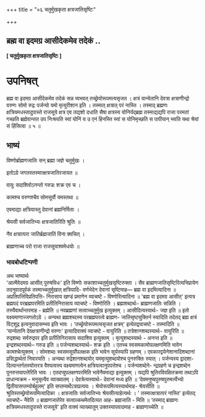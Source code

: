 +++
title = "०६ चतुर्मुखकृता क्षत्रजातिसृष्टिः"

+++


## ब्रह्म वा इदमग्र आसीदेकमेव तदेकं ..

**\[ चतुर्मुखकृता क्षत्रजातिसृष्टिः \]**

# **उपनिषत्**

ब्रह्म वा इदमग्र आसीदेकमेव तदेकं सन्न व्यभवत् तच्छ्रेयोरूपमत्यसृजत । क्षत्रं यान्येतानि देवत्रा क्षत्राणीन्द्रो वरुणः सोमो रुद्रः पर्जन्यो यमो मृत्युरीशान इति । तस्मात् क्षत्रात् परं नास्ति । तस्माद् ब्रह्मणः क्षत्रियमधस्तादुपास्ते राजसूये क्षत्र एव तद्यशो दधाति सैषा क्षत्रस्य योनिर्यद्ब्रह्म तस्माद्यद्यपि राजा परमतां गच्छति ब्रह्मेवान्तत उप निःश्रयति स्वां योनिं य उ एनं हिनस्ति स्वां स योनिमृच्छति स पापीयान् भवति यथा श्रेयां सं हिंसित्वा ॥ ५ ॥



## **भाष्यं**

विष्णोर्ब्राह्मणजातिः सन् ब्रह्मा जज्ञे चतुर्मुखः ।

इतोऽग्रे जगतस्तस्मात्क्षत्रजातिरजायत ॥

वायुः सदाशिवोऽनन्तो गरुडः शक्र एव च ।

कामश्च वरुणश्चैव सोमसूर्यौ यमस्तथा ॥

एवमाद्याः क्षत्रियास्तु देवानां ब्रह्मनिर्मिताः ।

श्रेयसी सर्वजातिभ्यः क्षत्रजातिरिति श्रुतिः ॥

नैव क्षत्रात्परा जातिर्ब्रह्मजातिं विना क्वचित् ।

ब्राह्मणाच्च परो राजा राजसूयाश्वमेधयोः ॥

### **भावबोधटिप्पणी**

अथ भाष्यार्थः  
‘आत्मैवेदमग्र आसीत् पुरुषविधः' इति विष्णोः सकाशाच्चतुर्मुखसृष्टिरुक्ता । सैव ब्राह्मणजातिसृष्टिरित्यभिप्रायेण तदनुवादपूर्वकं तस्माच्चतुर्मुखात् क्षत्रियादि- वर्णभेदेन देवानां सृष्टिमाह— ब्रह्म वा इदमित्यादिना ॥
अप्रतिपत्तिविप्रतिपत्ति- निरासाय खण्डं प्रमाणेन व्याचष्टे - विष्णोरित्यादिना ॥ 'ब्रह्म वा इदमग्र आसीत्' इत्यत्र ब्रह्मपदं परब्रह्मपरमिति प्रतीतिनिरासाय व्याचष्टे - विष्णोरिति । ब्रह्मशब्दार्थः- ब्राह्मणजातिः सन्निति । तस्यैवार्थान्तरमाह - ब्रह्मेति ॥ नवब्रह्मणां सत्वाच्चतुर्मुख इत्युक्तम् । आसीदित्यस्यार्थः- जज्ञ इति ॥ इतो वक्ष्यमाणाज्जगतोऽग्रे । अन्यथा ब्रह्मशब्दस्य परब्रह्मपरत्वे ब्राह्मण- जातिसृष्ट्युक्तिर्न स्यादिति तदेतद् ब्रह्म क्षत्रं विट्शूद्र इत्यनुवादासम्भव इति भावः । ‘तच्छ्रेयोरूपमत्यसृजत क्षत्रम्' इत्येतद्व्याचष्टे - तस्मादिति ॥ ‘यान्येतानि देवक्षत्राणीन्द्रो वरुणः' इत्यादिवाक्यं व्याचष्टे - वायुरिति ॥ तत्रेशानशब्दस्यार्थः- वायुरिति ॥ रुद्रशब्दः सर्वरुद्रपर इति प्रतीतिनिरासाय सदाशिव इत्युक्तम् । मृत्युशब्दस्यार्थः - अनन्त इति ॥ इन्द्रशब्दस्यार्थः– गरुड इति ॥ पर्जन्यशब्दस्यार्थः- शक्र इति । एतच्च स्वसमकामोपलक्षणमिति भावेन कामश्चेत्युक्तम् । सोमशब्दः स्वसमसूर्योपलक्षक इति भावेन सूर्यस्यापि ग्रहणम् । एवकारद्वयेनेशानादिशब्दानां प्रसिद्धार्थतां निवारयति । अन्यथा रुद्रेशानशब्दयोर् यममृत्युशब्दयोश्च पुनरुक्तिः स्यात् । पर्जन्यस्य द्वादशा-दित्यान्तर्गतस्योत्तरत्र वैश्यत्वस्य वक्ष्यमाणत्वेन क्षत्रियत्वानुपपत्तेश्च । पर्जन्यशब्देने- न्द्रग्रहणे च इन्द्रशब्देन पुनरुत्तयापत्तेरिति भावः । एतदप्युपलक्षणपरमिति भावेनैवमाद्या इत्युक्तम् । यद्यपि श्रुतिरविवक्षितक्रमा तथाऽपि प्राधान्यक्रम - मनुसृत्यैव व्याख्यातम् । देवत्रेत्यस्यार्थः- देवानां मध्य इति ॥ ‘देवमनुष्यपुरुषपुरुमर्त्येभ्यो द्वितीयासप्तम्योर्बहुलम्' इति सप्तम्यर्थेऽत्राप्रत्ययः । श्रेयोरूपमित्यस्यार्थमाह- श्रेयसीति ॥ श्रुतिस्तच्छ्रेयोरूपमित्यादिका । क्षत्रजातिः सर्वजातिभ्यः श्रेयसीत्याहेत्यर्थः । ' तस्मात्क्षत्रात्परं नास्ति' इत्येतद् व्याचष्टे– नैवेति ॥ ब्राह्मणजातेरेव सत्वात्कथमेतदित्यत आह- ब्रह्मजाति - मिति ॥ ‘तस्माद् ब्राह्मणः क्षत्रियमधस्तादुपास्ते राजसूये' इति वाक्यं व्याख्यातुम् उक्तस्यापवादमाह - ब्राह्मणाच्चेति ॥  
  

